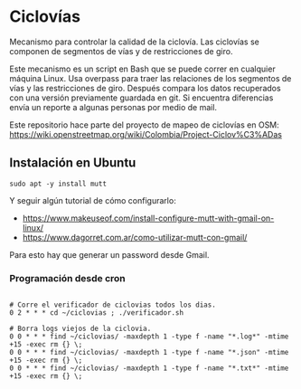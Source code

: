 # Ciclovías
Mecanismo para controlar la calidad de la ciclovía.
Las ciclovías se componen de segmentos de vías y de restricciones de giro.

Este mecanismo es un script en Bash que se puede correr en cualquier máquina Linux.
Usa overpass para traer las relaciones de los segmentos de vías y las restricciones de giro.
Después compara los datos recuperados con una versión previamente guardada en git.
Si encuentra diferencias envía un reporte a algunas personas por medio de mail.

Este repositorio hace parte del proyecto de mapeo de ciclovías en OSM: https://wiki.openstreetmap.org/wiki/Colombia/Project-Ciclov%C3%ADas

## Instalación en Ubuntu

```
sudo apt -y install mutt
```

Y seguir algún tutorial de cómo configurarlo:

* https://www.makeuseof.com/install-configure-mutt-with-gmail-on-linux/
* https://www.dagorret.com.ar/como-utilizar-mutt-con-gmail/

Para esto hay que generar un password desde Gmail.


###  Programación desde cron

```

# Corre el verificador de ciclovias todos los dias.
0 2 * * * cd ~/ciclovias ; ./verificador.sh

# Borra logs viejos de la ciclovia.
0 0 * * * find ~/ciclovias/ -maxdepth 1 -type f -name "*.log*" -mtime +15 -exec rm {} \;
0 0 * * * find ~/ciclovias/ -maxdepth 1 -type f -name "*.json" -mtime +15 -exec rm {} \;
0 0 * * * find ~/ciclovias/ -maxdepth 1 -type f -name "*.txt*" -mtime +15 -exec rm {} \;
```
